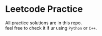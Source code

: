 # Leetcode Practice
All practice solutions are in this repo. <br/>
feel free to check it if ur using `Python` or `C++`.
